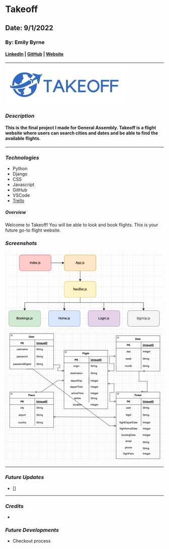 # Takeoff

## Date: 9/1/2022

### By: Emily Byrne

#### [LinkedIn](https://www.linkedin.com/in/emilybyrne3/) | [GitHub](https://github.com/embyrne13) | [Website]()

---

![Logo](images/TakeoffLogo.png)

### **_Description_**

#### This is the final project I made for General Assembly. Takeoff is a flight website where users can search cities and dates and be able to find the available flights.

---

### **_Technologies_**

- Python
- Django
- CSS
- Javascript
- GitHub
- VSCode
- [Trello](https://trello.com/b/NGLWc9dL/takeoff)

##### **_Overview_**

Welcome to Takeoff! You will be able to look and book flights. This is your future go-to flight website.

### **_Screenshots_**

![Component Hierarchy Diagram](images/TakeoffCHD.png)
![Entity Relationship Diagram](images/TakeoffERD.png)

---

### **_Future Updates_**

- []

---

### **_Credits_**

- []()

### **_Future Developments_**

- Checkout process
